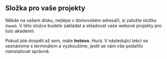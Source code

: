 ## Složka pro vaše projekty

Někde na vašem disku, nejlépe v domovském adresáři, si založte složku `daweb`. V této složce budete zakládat a skladovat vaše webové projekty pro tuto akademii.

Pokud jste dospěli až sem, máte **hotovo**. Hurá. V následující lekci se seznámíme s terminálem a vyzkoušíme, jestli se vám vše podařilo nainstalovat správně.
